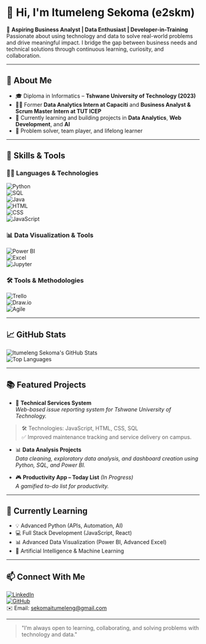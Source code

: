 # 👋 Hi, I'm Itumeleng Sekoma (e2skm) 

🚀 **Aspiring Business Analyst | Data Enthusiast | Developer-in-Training**  
Passionate about using technology and data to solve real-world problems and drive meaningful impact. I bridge the gap between business needs and technical solutions through continuous learning, curiosity, and collaboration.

---

## 💼 About Me

- 🎓 Diploma in Informatics – **Tshwane University of Technology (2023)**
- 👨‍💻 Former **Data Analytics Intern at Capaciti** and **Business Analyst & Scrum Master Intern at TUT ICEP**
- 🔎 Currently learning and building projects in **Data Analytics**, **Web Development**, and **AI**
- 🎯 Problem solver, team player, and lifelong learner

---

## 🔧 Skills & Tools

### 👨‍💻 Languages & Technologies  
![Python](https://img.shields.io/badge/Python-3670A0?style=flat&logo=python&logoColor=white)  
![SQL](https://img.shields.io/badge/SQL-003B57?style=flat&logo=sqlite&logoColor=white)  
![Java](https://img.shields.io/badge/Java-ED8B00?style=flat&logo=java&logoColor=white)  
![HTML](https://img.shields.io/badge/HTML5-E34F26?style=flat&logo=html5&logoColor=white)  
![CSS](https://img.shields.io/badge/CSS3-1572B6?style=flat&logo=css3&logoColor=white)  
![JavaScript](https://img.shields.io/badge/JavaScript-F7DF1E?style=flat&logo=javascript&logoColor=black)  

### 📊 Data Visualization & Tools  
![Power BI](https://img.shields.io/badge/PowerBI-F2C811?style=flat&logo=powerbi&logoColor=black)  
![Excel](https://img.shields.io/badge/Excel-217346?style=flat&logo=microsoft-excel&logoColor=white)  
![Jupyter](https://img.shields.io/badge/Jupyter-F37626?style=flat&logo=jupyter&logoColor=white)  

### 🛠️ Tools & Methodologies  
![Trello](https://img.shields.io/badge/Trello-0052CC?style=flat&logo=trello&logoColor=white)  
![Draw.io](https://img.shields.io/badge/Draw.io-FF9900?style=flat&logo=diagramsdotnet&logoColor=white)  
![Agile](https://img.shields.io/badge/Agile-Scrum-0052CC?style=flat)  

---

## 📈 GitHub Stats

![Itumeleng Sekoma's GitHub Stats](https://github-readme-stats.vercel.app/api?username=e2skm&show_icons=true&theme=radical)  
![Top Languages](https://github-readme-stats.vercel.app/api/top-langs/?username=e2skm&layout=compact&theme=radical)

---

## 📚 Featured Projects

- 🚀 **Technical Services System**  
_Web-based issue reporting system for Tshwane University of Technology._  
> 🛠️ Technologies: JavaScript, HTML, CSS, SQL  
> ✅ Improved maintenance tracking and service delivery on campus.

- 📊 **Data Analysis Projects**  
_Data cleaning, exploratory data analysis, and dashboard creation using Python, SQL, and Power BI._  

- 🎮 **Productivity App – Today List** *(In Progress)*  
_A gamified to-do list for productivity._

---

## 🌱 Currently Learning

- 💡 Advanced Python (APIs, Automation, AI)
- 💻 Full Stack Development (JavaScript, React)
- 📊 Advanced Data Visualization (Power BI, Advanced Excel)
- 🧠 Artificial Intelligence & Machine Learning

---

## 📫 Connect With Me

[![LinkedIn](https://img.shields.io/badge/LinkedIn-0077B5?style=flat&logo=linkedin&logoColor=white)](https://www.linkedin.com/in/itumeleng-sekoma-633a1a243)  
[![GitHub](https://img.shields.io/badge/GitHub-100000?style=flat&logo=github&logoColor=white)](https://github.com/e2skm)  
✉️ Email: sekomaitumeleng@gmail.com

---

> "I’m always open to learning, collaborating, and solving problems with technology and data."

